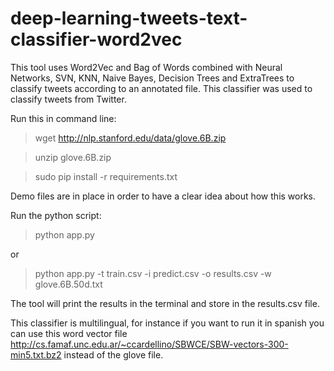 # deep-learning-tweets-text-classifier-word2vec

This tool uses Word2Vec and Bag of Words combined with Neural Networks, SVN, KNN, Naive Bayes, Decision Trees and ExtraTrees to classify tweets according to an annotated file. This classifier was used to classify tweets from Twitter.

Run this in command line:

> wget http://nlp.stanford.edu/data/glove.6B.zip

> unzip glove.6B.zip

> sudo pip install -r requirements.txt

Demo files are in place in order to have a clear idea about how this works.

Run the python script:

> python app.py

or

> python app.py -t train.csv -i predict.csv -o results.csv -w glove.6B.50d.txt

The tool will print the results in the terminal and store in the results.csv file.

This classifier is multilingual, for instance if you want to run it in spanish you can use this word vector file http://cs.famaf.unc.edu.ar/~ccardellino/SBWCE/SBW-vectors-300-min5.txt.bz2 instead of the glove file.
